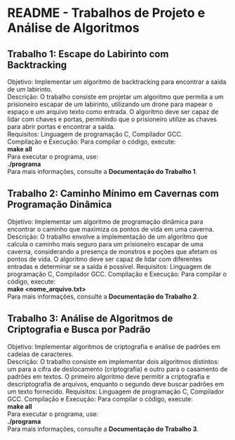# README - Trabalhos de Projeto e Análise de Algoritmos
## Trabalho 1: Escape do Labirinto com Backtracking
Objetivo: Implementar um algoritmo de backtracking para encontrar a saída de um labirinto.  
Descrição: O trabalho consiste em projetar um algoritmo que permita a um prisioneiro escapar de um labirinto, utilizando um drone para mapear o espaço e um arquivo texto como entrada. O algoritmo deve ser capaz de lidar com chaves e portas, permitindo que o prisioneiro utilize as chaves para abrir portas e encontrar a saída.  
Requisitos: Linguagem de programação C, Compilador GCC.  
Compilação e Execução: Para compilar o código, execute:  
**make all**  
Para executar o programa, use:  
**./programa**  
Para mais informações, consulte a **Documentação do Trabalho 1**.

## Trabalho 2: Caminho Mínimo em Cavernas com Programação Dinâmica
Objetivo: Implementar um algoritmo de programação dinâmica para encontrar o caminho que maximiza os pontos de vida em uma caverna.  
Descrição: O trabalho envolve a implementação de um algoritmo que calcula o caminho mais seguro para um prisioneiro escapar de uma caverna, considerando a presença de monstros e poções que afetam os pontos de vida. O algoritmo deve ser capaz de lidar com diferentes entradas e determinar se a saída é possível.
  Requisitos: Linguagem de programação C, Compilador GCC.
Compilação e Execução: Para compilar o código, execute:  
**make <nome_arquivo.txt>**  
Para mais informações, consulte a **Documentação do Trabalho 2**.

## Trabalho 3: Análise de Algoritmos de Criptografia e Busca por Padrão

Objetivo: Implementar algoritmos de criptografia e análise de padrões em cadeias de caracteres.  
Descrição: O trabalho consiste em implementar dois algoritmos distintos: um para a cifra de deslocamento (criptografia) e outro para o casamento de padrões em textos. O primeiro algoritmo deve permitir a criptografia e descriptografia de arquivos, enquanto o segundo deve buscar padrões em um texto fornecido.
  Requisitos: Linguagem de programação C, Compilador GCC.
Compilação e Execução: Para compilar o código, execute:    
**make all**  
Para executar o programa, use:  
**./programa**  
Para mais informações, consulte a **Documentação do Trabalho 3**.
